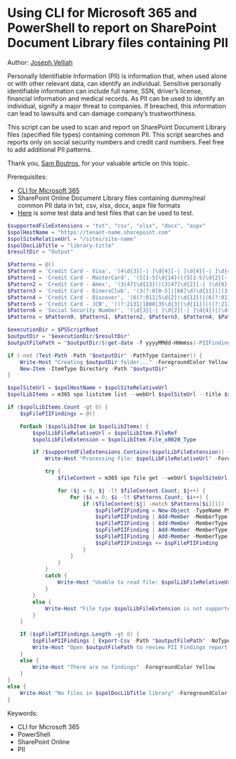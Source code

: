 # Using CLI for Microsoft 365 and PowerShell to report on SharePoint Document Library files containing PII

Author: [Joseph Velliah](https://sprider.blog/report-on-sharepoint-files-containing-pii)

Personally Identifiable Information (PII) is information that, when used alone or with other relevant data, can identify an individual. Sensitive personally identifiable information can include full name, SSN, driver’s license, financial information and medical records. As PII can be used to identify an individual, signify a major threat to companies. If breached, this information can lead to lawsuits and can damage company’s trustworthiness.

This script can be used to scan and report on SharePoint Document Library files (specified file types) containing common PII. This script searches and reports only on social security numbers and credit card numbers. Feel free to add additional PII patterns.

Thank you, [Sam Boutros](https://www.linkedin.com/in/sam-boutros-powershell/), for your valuable article on this topic.

Prerequisites:

- [CLI for Microsoft 365](https://pnp.github.io/cli-microsoft365/)
- SharePoint Online Document Library files containing dummy/real common PII data in txt, csv, xlsx, docx, aspx file formats
- [Here](https://dlptest.com/sample-data/) is some test data and test files that can be used to test.

```powershell tab="PowerShell Core"
$supportedFileExtensions = "txt", "csv", "xlsx", "docx", "aspx"
$spolHostName = "https://tenant-name.sharepoint.com"
$spolSiteRelativeUrl = "/sites/site-name"
$spolDocLibTitle = "library-title"
$resultDir = "Output"

$Patterns = @()
$Pattern0 = 'Credit Card - Visa', '(4\d{3}[-| ]\d{4}[-| ]\d{4}[-| ]\d{4})|(4\d{15})', 'Start with a 4 and have 16 digits, may be split as xxxx-xxxx-xxxx-xxxx by dashes or spaces'
$Pattern1 = 'Credit Card - MasterCard', '(5[1-5]\d{14})|(5[1-5]\d{2}[-| ]\d{4}[-| ]\d{4}[-| ]\d{4})', 'Starts with 51-55 and have 16 digits, may be split as xxxx-xxxx-xxxx-xxxx by dashes or spaces'
$Pattern2 = 'Credit Card - Amex', '(3[47]\d{13})|(3[47]\d{2}[-| ]\d{6}[-| ]\d{5})', 'Starts with 34 or 37 and have 15 digits, may be split as xxxx-xxxxxx-xxxxx by dashes or spaces'
$Pattern3 = 'Credit Card - DinersClub', '(3(?:0[0-5]|[68]\d)\d{11})|(3(?:0[0-5]|[68]\d)\d[-| ]\d{6}[-| ]\d{4})', 'Starts with 300-305, or 36-38 and have 14 digits, may be split as xxxx-xxxxxx-xxxx by dashes or spaces'
$Pattern4 = 'Credit Card - Discover', '(6(?:011|5\d{2})\d{12})|(6(?:011|5\d{2})[-| ]\d{4}[-| ]\d{4}[-| ]\d{4})', 'Start with 6011 or 65 and have 16 digits, may be split as xxxx-xxxx-xxxx-xxxx by dashes or spaces'
$Pattern5 = 'Credit Card - JCB', '((?:2131|1800|35\d{3})\d{11})|((?:2131|1800|35\d{2})[-| ]\d{4}[-| ]\d{4}[-| ]\d{3}[\d| ])', 'Start with 2131 or 1800 and have 15 digits) or (Start with 35 and have 16 digits'
$Pattern6 = 'Social Security Number', '(\d{3}[-| ]\d{2}[-| ]\d{4})|(\d{9})', '9 digits, may be split as xxx-xx-xxxx by dashes or spaces'
$Patterns = $Pattern0, $Pattern1, $Pattern2, $Pattern3, $Pattern4, $Pattern5, $Pattern6

$executionDir = $PSScriptRoot
$outputDir = "$executionDir/$resultDir"
$outputFilePath = "$outputDir/$(get-date -f yyyyMMdd-HHmmss)-PIIFindings.csv"

if (-not (Test-Path -Path "$outputDir" -PathType Container)) {
    Write-Host "Creating $outputDir folder..." -ForegroundColor Yellow
    New-Item -ItemType Directory -Path "$outputDir"
}

$spolSiteUrl = $spolHostName + $spolSiteRelativeUrl
$spolLibItems = m365 spo listitem list --webUrl $spolSiteUrl --title $spolDocLibTitle --fields 'FileRef,FileLeafRef,File_x0020_Type' --filter "FSObjType eq 0" -o json | ConvertFrom-Json

if ($spolLibItems.Count -gt 0) {
    $spFilePIIFindings = @()

    ForEach ($spolLibItem in $spolLibItems) {
        $spolLibFileRelativeUrl = $spolLibItem.FileRef
        $spolLibFileExtension = $spolLibItem.File_x0020_Type

        if ($supportedFileExtensions.Contains($spolLibFileExtension)) {
            Write-Host "Processing file: $spolLibFileRelativeUrl" -ForegroundColor Magenta

            try {
                $fileContent = m365 spo file get --webUrl $spolSiteUrl --url $spolLibFileRelativeUrl --asString

                for ($j = 0; $j -lt $fileContent.Count; $j++) {
                    For ($i = 0; $i -lt $Patterns.Count; $i++) {
                        if ($fileContent[$j] -match $Patterns[$i][1]) {
                            $spFilePIIFinding = New-Object -TypeName PSObject
                            $spFilePIIFinding | Add-Member -MemberType NoteProperty -Name "FileRelativeUrl" -Value $spolLibFileRelativeUrl
                            $spFilePIIFinding | Add-Member -MemberType NoteProperty -Name "Pattern" -Value $Patterns[$i][0]
                            $spFilePIIFinding | Add-Member -MemberType NoteProperty -Name "Line" -Value $j
                            $spFilePIIFinding | Add-Member -MemberType NoteProperty -Name "Content" -Value $fileContent[$j]
                            $spFilePIIFindings += $spFilePIIFinding
                        }
                    }
                }
            }
            catch {
                Write-Host "Unable to read file: $spolLibFileRelativeUrl" -ForegroundColor Red
            }
        }
        else {
            Write-Host "File type $spolLibFileExtension is not supported to scan" -ForegroundColor Yellow
        }
    }

    If ($spFilePIIFindings.Length -gt 0) {
        $spFilePIIFindings | Export-Csv -Path "$outputFilePath" -NoTypeInformation
        Write-Host "Open $outputFilePath to review PII Findings report." -ForegroundColor Green
    }
    else {
        Write-Host "There are no findings" -ForegroundColor Yellow
    }
}
else {
    Write-Host "No files in $spolDocLibTitle library" -ForegroundColor Yellow
}
```

Keywords:

- CLI for Microsoft 365
- PowerShell
- SharePoint Online
- PII
